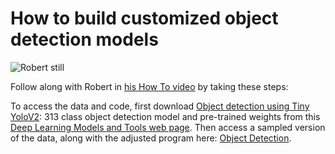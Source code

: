 # How to build customized object detection models 

![Robert still](XX) 

Follow along with Robert in [his How To video](XX) by taking these steps:

To access the data and code, first download [Object detection using Tiny YoloV2](https://support.sas.com/documentation/prod-p/vdmml/zip/tiny_yolov2_313cls.zip): 313 class object detection model and pre-trained weights from this [Deep Learning Models and Tools web page](https://support.sas.com/documentation/prod-p/vdmml/zip/index.html). Then access a sampled version of the data, along with the adjusted program here: [Object Detection](XX).



